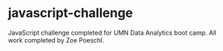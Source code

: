 # javascript-challenge
JavaScript challenge completed for UMN Data Analytics boot camp. All work completed by Zoe Poeschl.
